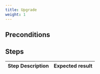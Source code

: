 ```yaml
---
title: Upgrade
weight: 1
---
```


## Preconditions


## Steps
| Step Description | Expected result |
| ----- | ----- |
